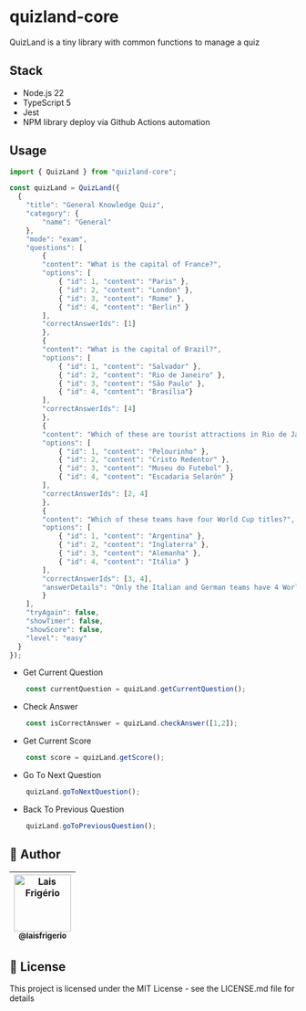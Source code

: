 # quizland-core

QuizLand is a tiny library with common functions to manage a quiz

## Stack

- Node.js 22
- TypeScript 5
- Jest
- NPM library deploy via Github Actions automation

## Usage

```ts
import { QuizLand } from "quizland-core";

const quizLand = QuizLand({
  {
    "title": "General Knowledge Quiz",
    "category": {
        "name": "General"
    },
    "mode": "exam",
    "questions": [
        {
        "content": "What is the capital of France?",
        "options": [
            { "id": 1, "content": "Paris" },
            { "id": 2, "content": "London" },
            { "id": 3, "content": "Rome" },
            { "id": 4, "content": "Berlin" }
        ],
        "correctAnswerIds": [1]
        },
        {
        "content": "What is the capital of Brazil?",
        "options": [
            { "id": 1, "content": "Salvador" },
            { "id": 2, "content": "Rio de Janeiro" },
            { "id": 3, "content": "São Paulo" },
            { "id": 4, "content": "Brasília"}
        ],
        "correctAnswerIds": [4]
        },
        {
        "content": "Which of these are tourist attractions in Rio de Janeiro?",
        "options": [
            { "id": 1, "content": "Pelourinho" },
            { "id": 2, "content": "Cristo Redentor" },
            { "id": 3, "content": "Museu do Futebol" },
            { "id": 4, "content": "Escadaria Selarón" }
        ],
        "correctAnswerIds": [2, 4]
        },
        {
        "content": "Which of these teams have four World Cup titles?",
        "options": [
            { "id": 1, "content": "Argentina" },
            { "id": 2, "content": "Inglaterra" },
            { "id": 3, "content": "Alemanha" },
            { "id": 4, "content": "Itália" }
        ],
        "correctAnswerIds": [3, 4],
        "answerDetails": "Only the Italian and German teams have 4 World Cup Titles."
        }
    ],
    "tryAgain": false,
    "showTimer": false,
    "showScore": false,
    "level": "easy"
  }
});
```

- Get Current Question

```ts
    const currentQuestion = quizLand.getCurrentQuestion();
```

- Check Answer

```ts
    const isCorrectAnswer = quizLand.checkAnswer([1,2]);
```

- Get Current Score

```ts
    const score = quizLand.getScore();
```

- Go To Next Question

```ts
    quizLand.goToNextQuestion();
```

- Back To Previous Question

```ts
    quizLand.goToPreviousQuestion();
```

## 👩 Author

| [<img src="https://avatars.githubusercontent.com/u/20709086?v=4" width="100px;" alt="Lais Frigério"/><br /><sub><b>@laisfrigerio</b></sub>](https://github.com/laisfrigerio)<br /> |
| :--------------------------------------------------------------------------------------------------------------------------------------------------------------------------------: |

## 📄 License

This project is licensed under the MIT License - see the LICENSE.md file for details